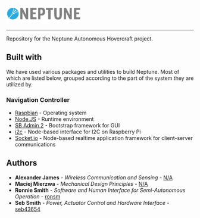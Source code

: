 <img src="/neptune.png" width="200">
<hr>
Repository for the Neptune Autonomous Hovercraft project.

## Built with

We have used various packages and utilities to build Neptune. Most of which are listed below, grouped
according to the part of the system they are utilized by.

### Navigation Controller
* [Raspbian](https://www.raspbian.org) - Operating system
* [Node.JS](https://nodejs.org/en/) - Runtime environment
* [SB Admin 2](https://startbootstrap.com/template-overviews/sb-admin-2/) - Bootstrap framework for GUI
* [i2c](https://www.npmjs.com/package/i2c) - Node-based interface for I2C on Raspberry Pi
* [Socket.io](http://socket.io/) - Node-based realtime application framework for client-server communications

## Authors

* **Alexander James** - *Wireless Communication and Sensing* - [N/A](https://github.com/404)
* **Maciej Mierzwa** - *Mechanical Design Principles* - [N/A](https://github.com/404)
* **Ronnie Smith** - *Software and Human Interface for Semi-Autonomous Operation* - [ronsm](https://github.com/ronsm)
* **Seb Smith** - *Power, Actuator Control and Hardware Interface* - [seb43654](https://github.com/seb43654)
